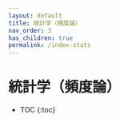 ```yaml
---
layout: default
title: 統計学（頻度論）
nav_order: 3
has_children: true
permalink: /index-stats
---
```


# 統計学（頻度論）

- TOC
{:toc}
